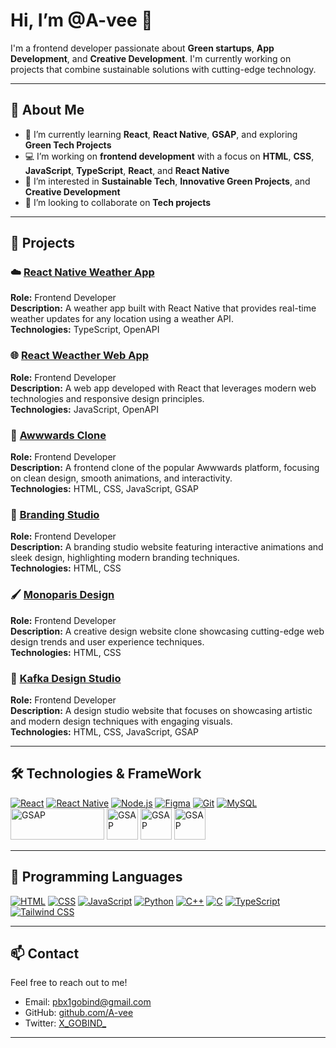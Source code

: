 # Hi, I’m **@A-vee** 👋

I'm a frontend developer passionate about **Green startups**, **App Development**, and **Creative Development**. I'm currently working on projects that combine sustainable solutions with cutting-edge technology.

---

## 🚀 About Me

- 🌱 I’m currently learning **React**, **React Native**, **GSAP**, and exploring **Green Tech Projects**
- 💻 I’m working on **frontend development** with a focus on **HTML**, **CSS**, **JavaScript**, **TypeScript**, **React**, and **React Native**
- 👀 I’m interested in **Sustainable Tech**, **Innovative Green Projects**, and **Creative Development**
- 💞️ I’m looking to collaborate on **Tech projects**

---

## 💼 Projects

### ☁️ [React Native Weather App](#)
**Role:** Frontend Developer  
**Description:** A weather app built with React Native that provides real-time weather updates for any location using a weather API.  
**Technologies:**  TypeScript, OpenAPI

### 🌐 [React Weacther Web App](#)
**Role:** Frontend Developer  
**Description:** A web app developed with React that leverages modern web technologies and responsive design principles.  
**Technologies:** JavaScript, OpenAPI

### 🎨 [Awwwards Clone](#)
**Role:** Frontend Developer  
**Description:** A frontend clone of the popular Awwwards platform, focusing on clean design, smooth animations, and interactivity.  
**Technologies:** HTML, CSS, JavaScript, GSAP

### 🏢 [Branding Studio](#)
**Role:** Frontend Developer  
**Description:** A branding studio website featuring interactive animations and sleek design, highlighting modern branding techniques.  
**Technologies:** HTML, CSS

### 🖌️ [Monoparis Design](#)
**Role:** Frontend Developer  
**Description:** A creative design website clone showcasing cutting-edge web design trends and user experience techniques.  
**Technologies:** HTML, CSS

### 🎨 [Kafka Design Studio](#)
**Role:** Frontend Developer  
**Description:** A design studio website that focuses on showcasing artistic and modern design techniques with engaging visuals.  
**Technologies:** HTML, CSS, JavaScript, GSAP

---

## 🛠️ Technologies & FrameWork

[![React](https://img.icons8.com/office/48/react.png)](https://reactjs.org/)
[![React Native](https://img.icons8.com/ios-filled/50/61DAFB/react-native.png)](https://reactnative.dev/)
[![Node.js](https://img.icons8.com/color/48/000000/nodejs.png)](https://nodejs.org/)
[![Figma](https://img.icons8.com/color/48/000000/figma.png)](https://www.figma.com/)
[![Git](https://img.icons8.com/color/48/000000/git.png)](https://git-scm.com/)
[![MySQL](https://img.icons8.com/color/48/000000/mysql-logo.png)](https://www.mysql.com/)
<img src="https://seeklogo.com/images/G/greensock-gsap-logo-75B48CEF01-seeklogo.com.png" alt="GSAP" width="150" height="50">
<img src="https://cdn.iconscout.com/icon/free/png-512/free-framer-logo-icon-download-in-svg-png-gif-file-formats--technology-social-media-company-vol-3-pack-logos-icons-3030143.png?f=webp&w=256" alt="GSAP" width="50" height="50">
<img src="https://vitejs.dev/logo.svg" alt="GSAP" width="50" height="50">
<img src="https://www.netlify.com/v3/img/components/logomark.png" alt="GSAP" width="50" height="50">

---

## 💬 Programming Languages

[![HTML](https://img.icons8.com/color/48/000000/html-5--v1.png)](https://developer.mozilla.org/en-US/docs/Web/HTML)
[![CSS](https://img.icons8.com/color/48/000000/css3.png)](https://developer.mozilla.org/en-US/docs/Web/CSS)
[![JavaScript](https://img.icons8.com/color/48/000000/javascript.png)](https://www.javascript.com/)
[![Python](https://img.icons8.com/color/48/000000/python.png)](https://www.python.org/)
[![C++](https://img.icons8.com/color/48/000000/c-plus-plus-logo.png)](https://en.cppreference.com/w/)
[![C](https://img.icons8.com/color/48/000000/c-programming.png)](https://en.wikipedia.org/wiki/C_(programming_language))
[![TypeScript](https://img.icons8.com/color/48/000000/typescript.png)](https://www.typescriptlang.org/)
[![Tailwind CSS](https://img.icons8.com/color/48/000000/tailwindcss.png)](https://tailwindcss.com/)

---

## 📫 Contact

Feel free to reach out to me!

- Email: [pbx1gobind@gmail.com](mailto:pbx1gobind@gmail.com)
- GitHub: [github.com/A-vee](https://github.com/A-vee)
- Twitter: [X_GOBIND_](https://x.com/X_GOBIND_)

---

